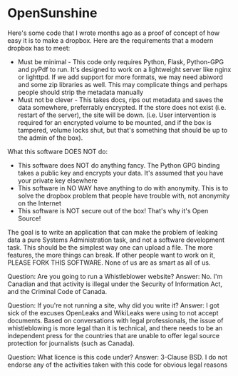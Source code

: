 OpenSunshine
====================

Here's some code that I wrote months ago as a proof of concept of how easy it is to make a dropbox.  Here are the 
requirements that a modern dropbox has to meet:

 * Must be minimal - This code only requires Python, Flask, Python-GPG and pyPdf to run.  It's designed to work on a lightweight server like nginx or lighttpd. If we 
 add support for more formats, we may need abiword and some zip libraries as well.  This may complicate things and perhaps people should strip the metadata manually
 * Must not be clever - This takes docs, rips out metadata and saves the data somewhere, preferrably encrypted.  If the store does not exist (i.e. restart of 
 the server), the site will be down. (i.e. User intervention is required for an encrypted volume to be mounted, and if the box is tampered, volume locks shut, but 
 that's something that should be up to the admin of the box).

What this software DOES NOT do:

 * This software does NOT do anything fancy.  The Python GPG binding takes a public key and encrypts your data.  It's assumed that you have your private key elsewhere
 * This software in NO WAY have anything to do with anonymity.  This is to solve the dropbox problem that people have trouble with, not anonymity on the Internet
 * This software is NOT secure out of the box!  That's why it's Open Source!

The goal is to write an application that can make the problem of leaking data a pure Systems Administration task, and not 
a software development task.  This should be the simplest way one can upload a file.  The more features, the more things can break.  If other people
want to work on it, PLEASE FORK THIS SOFTWARE.  None of us are as smart as all of us.

Question: Are you going to run a Whistleblower website?
Answer: No.  I'm Canadian and that activity is illegal under the Security of Information Act, and the Criminal Code of Canada. 

Question: If you're not running a site, why did you write it?
Answer: I got sick of the excuses OpenLeaks and WikiLeaks were using to not accept documents.  Based on conversations with legal professionals, the issue of 
whistleblowing is more legal than it is technical, and there needs to be an independent press for the countries that are unable to offer legal source protection 
for journalists (such as Canada).

Question: What licence is this code under?
Answer: 3-Clause BSD.  I do not endorse any of the activities taken with this code for obvious legal reasons


